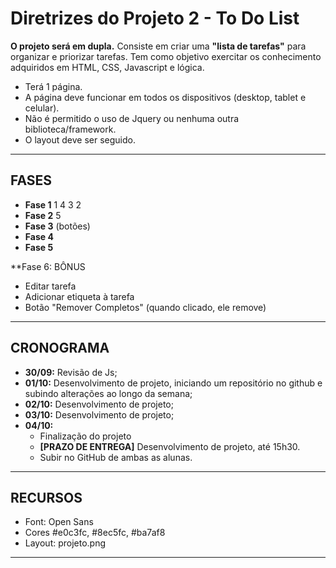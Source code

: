 # Diretrizes do Projeto 2 - To Do List

**O projeto será em dupla.**
Consiste em criar uma **"lista de tarefas"** para organizar e priorizar tarefas.
Tem como objetivo exercitar os conhecimento adquiridos em HTML, CSS, Javascript e lógica.
- Terá 1 página.
- A página deve funcionar em todos os dispositivos (desktop, tablet e celular).
- Não é permitido o uso de Jquery ou nenhuma outra biblioteca/framework.
- O layout deve ser seguido.

--------------

## FASES
- **Fase 1**
    <!-- - Adicionar itens na lista --> 1
    <!-- - Poder dar check neles --> 4
    <!-- - Validar campo de texto para não entrar itens vazios --> 3
    <!-- - Limpar campo de texto depois que insere o item na lista --> 2
- **Fase 2**
    <!-- - Poder excluir itens da lista individualmente; --> 5
    <!-- Criar uma div e guardar dentro da 'ul' pegar o 'li' e guardar dentro da nova div, criar um span e guardar dentro da div. e criar um addeventlistener. Meu comentário! --> 
- **Fase 3** (botões)
    <!-- - Marcar todos os itens como feito 
    - Limpar lista, excluir todos os itens da lista -->
- **Fase 4**	
    <!-- - Não permitir que um item seja adicionado se só tiver espaços e nenhum texto no input -->
- **Fase 5**	
    <!-- - Permitir drag and drop pra reorganizar a lista
    - responsivo -->
 **Fase 6: BÔNUS
- Editar tarefa
- Adicionar etiqueta à tarefa
- Botão "Remover Completos" (quando clicado, ele remove)
--------------

## CRONOGRAMA
- **30/09:** Revisão de Js;
- **01/10:** Desenvolvimento de projeto, iniciando um repositório no github e subindo alterações ao longo da semana;
- **02/10:** Desenvolvimento de projeto;
- **03/10:** Desenvolvimento de projeto;
- **04/10:** 
    - Finalização do projeto
    - **[PRAZO DE ENTREGA]** Desenvolvimento de projeto, até 15h30.
    - Subir no GitHub de ambas as alunas.

--------------

## RECURSOS
- Font: Open Sans
- Cores #e0c3fc, #8ec5fc, #ba7af8
- Layout: projeto.png

-------------
